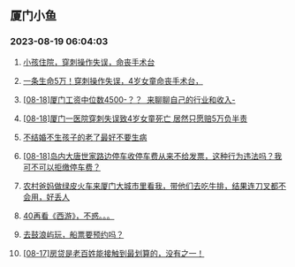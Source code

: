 ## 厦门小鱼 
### 2023-08-19 06:04:03

1. [小孩住院，穿刺操作失误，命丧手术台](http://bbs.xmfish.com/read-htm-tid-18056032.html)

2. [一条生命5万！穿刺操作失误，4岁女童命丧手术台，](http://bbs.xmfish.com/read-htm-tid-18056151.html)

3. [[08-18]厦门工资中位数4500-？？  来聊聊自己的行业和收入-](http://bbs.xmfish.com/read-htm-tid-18056076.html)

4. [[08-18]厦门一医院穿刺失误致4岁女童死亡 居然只愿赔5万负半责](http://bbs.xmfish.com/read-htm-tid-18056267.html)

5. [不结婚不生孩子的老了最好不要生病](http://bbs.xmfish.com/read-htm-tid-18056322.html)

6. [[08-18]岛内大唐世家路边停车收停车费从来不给发票，这种行为违法吗？我可不可以拒缴停车费？](http://bbs.xmfish.com/read-htm-tid-18056091.html)

7. [农村爸妈做绿皮火车来厦门大城市里看我，带他们去吃牛排，结果连刀叉都不会用，好丢人](http://bbs.xmfish.com/read-htm-tid-18056397.html)

8. [40再看《西游》，不惑。。。](http://bbs.xmfish.com/read-htm-tid-18056219.html)

9. [去鼓浪屿玩，船票要预约吗？](http://bbs.xmfish.com/read-htm-tid-18056043.html)

10. [[08-17]房贷是老百姓能接触到最划算的，没有之一！](http://bbs.xmfish.com/read-htm-tid-18056007.html)

